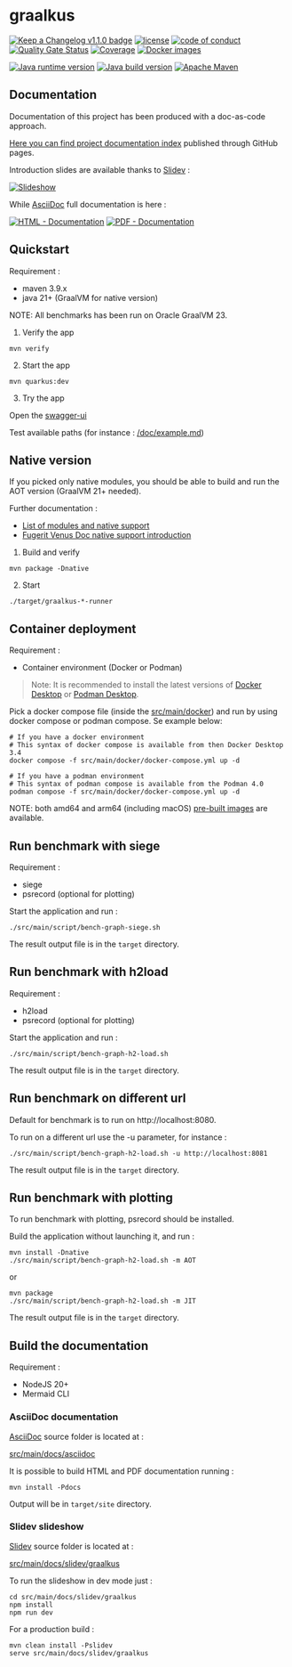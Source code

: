 # graalkus

[![Keep a Changelog v1.1.0 badge](https://img.shields.io/badge/changelog-Keep%20a%20Changelog%20v1.1.0-%23E05735)](https://github.com/fugerit-org/graalkus/blob/master/CHANGELOG.md)
[![license](https://img.shields.io/badge/License-MIT%20License-teal.svg)](https://opensource.org/license/mit)
[![code of conduct](https://img.shields.io/badge/conduct-Contributor%20Covenant-purple.svg)](https://github.com/fugerit-org/fj-universe/blob/main/CODE_OF_CONDUCT.md)
[![Quality Gate Status](https://sonarcloud.io/api/project_badges/measure?project=fugerit-org_graalkus&metric=alert_status)](https://sonarcloud.io/summary/new_code?id=fugerit-org_graalkus)
[![Coverage](https://sonarcloud.io/api/project_badges/measure?project=fugerit-org_graalkus&metric=coverage)](https://sonarcloud.io/summary/new_code?id=fugerit-org_graalkus)
[![Docker images](https://img.shields.io/badge/dockerhub-images-important.svg?logo=Docker)](https://hub.docker.com/repository/docker/fugeritorg/graalkus/general)

[![Java runtime version](https://img.shields.io/badge/run%20on-java%2021+-%23113366.svg?style=for-the-badge&logo=openjdk&logoColor=white)](https://universe.fugerit.org/src/docs/versions/java21.html)
[![Java build version](https://img.shields.io/badge/build%20on-GraalVM%2021+-%23ED8B00.svg?style=for-the-badge&logo=openjdk&logoColor=white)](https://universe.fugerit.org/src/docs/versions/gvm21.html)
[![Apache Maven](https://img.shields.io/badge/Apache%20Maven-3.9.0+-C71A36?style=for-the-badge&logo=Apache%20Maven&logoColor=white)](https://universe.fugerit.org/src/docs/versions/maven3_9.html)

## Documentation

Documentation of this project has been produced with a doc-as-code approach.

[Here you can find project documentation index](https://graalkus.fugerit.org/) published through GitHub pages.

Introduction slides are available thanks to [Slidev](https://sli.dev/) : 

[![Slideshow](https://img.shields.io/badge/HTML-Slideshow-greeb?style=for-the-badge)](https://graalkus.fugerit.org/graalkus-slidev/ "Go to project Slideshow")

While [AsciiDoc](https://asciidoc.org/) full documentation is here :

[![HTML - Documentation](https://img.shields.io/badge/HTML-Documentation-blue?style=for-the-badge)](https://graalkus.fugerit.org/book/ "Go to project HTML documentation")
[![PDF - Documentation](https://img.shields.io/badge/PDF-Documentation-red?style=for-the-badge)](https://graalkus.fugerit.org/book/graalkus.pdf "Go to project PDF documentation")


## Quickstart

Requirement :

* maven 3.9.x
* java 21+ (GraalVM for native version)

NOTE: All benchmarks has been run on Oracle GraalVM 23.

1. Verify the app

```shell
mvn verify
```

2. Start the app

```shell
mvn quarkus:dev
```

3. Try the app

Open the [swagger-ui](http://localhost:8080/q/swagger-ui/)

Test available paths (for instance : [/doc/example.md](http://localhost:8080/doc/example.md))

## Native version

If you picked only native modules, you should be able to build and run the AOT version (GraalVM 21+ needed).

Further documentation :

* [List of modules and native support](https://venusdocs.fugerit.org/guide/#available-extensions)
* [Fugerit Venus Doc native support introduction](https://venusdocs.fugerit.org/guide/#doc-native-support)

1. Build and verify

```shell
mvn package -Dnative
```

2. Start

```shell
./target/graalkus-*-runner
```

## Container deployment

Requirement :

* Container environment (Docker or Podman)

> Note: It is recommended to install the latest versions of [Docker Desktop](https://www.docker.com/products/docker-desktop/) or [Podman Desktop](https://podman-desktop.io/). 

Pick a docker compose file (inside the [src/main/docker](src/main/docker)) and run by using docker compose or podman compose. Se example below: 

```shell
# If you have a docker environment
# This syntax of docker compose is available from then Docker Desktop 3.4
docker compose -f src/main/docker/docker-compose.yml up -d

# If you have a podman environment
# This syntax of podman compose is available from the Podman 4.0
podman compose -f src/main/docker/docker-compose.yml up -d
```

NOTE: both amd64 and arm64 (including macOS) [pre-built images](https://hub.docker.com/r/fugeritorg/graalkus) are available.

## Run benchmark with siege

Requirement :

* siege
* psrecord (optional for plotting)

Start the application and run :

```shell
./src/main/script/bench-graph-siege.sh 
```

The result output file is in the `target` directory.

## Run benchmark with h2load

Requirement :

* h2load
* psrecord (optional for plotting)

Start the application and run : 

```shell
./src/main/script/bench-graph-h2-load.sh 
```

The result output file is in the `target` directory.

## Run benchmark on different url

Default for benchmark is to run on http://localhost:8080.

To run on a different url use the -u parameter, for instance : 

```shell
./src/main/script/bench-graph-h2-load.sh -u http://localhost:8081
```

The result output file is in the `target` directory.

## Run benchmark with plotting

To run benchmark with plotting, psrecord should be installed.

Build the application without launching it, and run : 

```shell
mvn install -Dnative
./src/main/script/bench-graph-h2-load.sh -m AOT
```

or 

```shell
mvn package
./src/main/script/bench-graph-h2-load.sh -m JIT
```

The result output file is in the `target` directory.

## Build the documentation

Requirement : 

* NodeJS 20+
* Mermaid CLI

### AsciiDoc documentation

[AsciiDoc](https://asciidoc.org/) source folder is located at : 

[src/main/docs/asciidoc](src/main/docs/asciidoc)

It is possible to build HTML and PDF documentation running : 

```shell
mvn install -Pdocs
```

Output will be in `target/site` directory.

### Slidev slideshow

[Slidev](https://sli.dev/) source folder is located at : 

[src/main/docs/slidev/graalkus](src/main/docs/slidev/graalkus)

To run the slideshow in dev mode just : 

```shell
cd src/main/docs/slidev/graalkus
npm install
npm run dev
```

For a production build : 

```shell
mvn clean install -Pslidev
serve src/main/docs/slidev/graalkus
```

